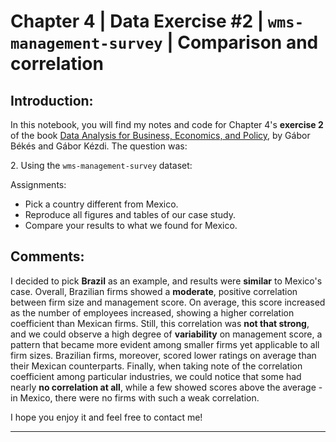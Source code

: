 <h1>Chapter 4 | Data Exercise #2 | <code>wms-management-survey</code> | Comparison and correlation</h1>
<h2>Introduction:</h2>
<p>In this notebook, you will find my notes and code for Chapter 4's <b>exercise 2</b> of the book <a href="https://gabors-data-analysis.com/">Data Analysis for Business, Economics, and Policy</a>, by Gábor Békés and Gábor Kézdi. The question was: 
<p>2. Using the <code>wms-management-survey</code> dataset:</p>
<p>Assignments:</p>
<ul>
    <li>Pick a country different from Mexico.</li>
    <li>Reproduce all figures and tables of our case study.</li>
    <li>Compare your results to what we found for Mexico.</li>
</ul>

<h2>Comments:</h2>
<p>I decided to pick <b>Brazil</b> as an example, and results were <b>similar</b> to Mexico's case. Overall, Brazilian firms showed a <b>moderate</b>, positive correlation between firm size and management score. On average, this score increased as the number of employees increased, showing a higher correlation coefficient than Mexican firms. Still, this correlation was <b>not that strong</b>, and we could observe a high degree of <b>variability</b> on management score, a pattern that became more evident among smaller firms yet applicable to all firm sizes. Brazilian firms, moreover, scored lower ratings on average than their Mexican counterparts. Finally, when taking note of the correlation coefficient among particular industries, we could notice that some had nearly <b>no correlation at all</b>, while a few showed scores above the average - in Mexico, there were no firms with such a weak correlation. </p>

<p>I hope you enjoy it and feel free to contact me!</p>
<hr>